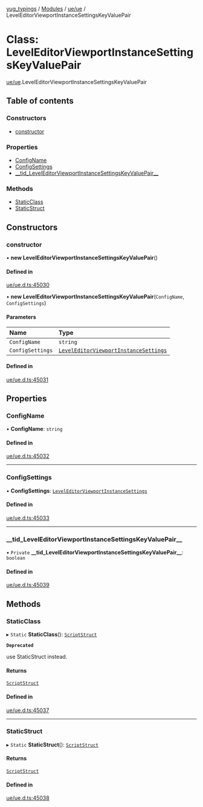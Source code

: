 [yug_typings](../README.md) / [Modules](../modules.md) / [ue/ue](../modules/ue_ue.md) / LevelEditorViewportInstanceSettingsKeyValuePair

# Class: LevelEditorViewportInstanceSettingsKeyValuePair

[ue/ue](../modules/ue_ue.md).LevelEditorViewportInstanceSettingsKeyValuePair

## Table of contents

### Constructors

- [constructor](ue_ue.LevelEditorViewportInstanceSettingsKeyValuePair.md#constructor)

### Properties

- [ConfigName](ue_ue.LevelEditorViewportInstanceSettingsKeyValuePair.md#configname)
- [ConfigSettings](ue_ue.LevelEditorViewportInstanceSettingsKeyValuePair.md#configsettings)
- [\_\_tid\_LevelEditorViewportInstanceSettingsKeyValuePair\_\_](ue_ue.LevelEditorViewportInstanceSettingsKeyValuePair.md#__tid_leveleditorviewportinstancesettingskeyvaluepair__)

### Methods

- [StaticClass](ue_ue.LevelEditorViewportInstanceSettingsKeyValuePair.md#staticclass)
- [StaticStruct](ue_ue.LevelEditorViewportInstanceSettingsKeyValuePair.md#staticstruct)

## Constructors

### constructor

• **new LevelEditorViewportInstanceSettingsKeyValuePair**()

#### Defined in

[ue/ue.d.ts:45030](https://github.com/YugMetaverse/yug_typings/blob/25cad34/ue/ue.d.ts#L45030)

• **new LevelEditorViewportInstanceSettingsKeyValuePair**(`ConfigName`, `ConfigSettings`)

#### Parameters

| Name | Type |
| :------ | :------ |
| `ConfigName` | `string` |
| `ConfigSettings` | [`LevelEditorViewportInstanceSettings`](ue_ue.LevelEditorViewportInstanceSettings.md) |

#### Defined in

[ue/ue.d.ts:45031](https://github.com/YugMetaverse/yug_typings/blob/25cad34/ue/ue.d.ts#L45031)

## Properties

### ConfigName

• **ConfigName**: `string`

#### Defined in

[ue/ue.d.ts:45032](https://github.com/YugMetaverse/yug_typings/blob/25cad34/ue/ue.d.ts#L45032)

___

### ConfigSettings

• **ConfigSettings**: [`LevelEditorViewportInstanceSettings`](ue_ue.LevelEditorViewportInstanceSettings.md)

#### Defined in

[ue/ue.d.ts:45033](https://github.com/YugMetaverse/yug_typings/blob/25cad34/ue/ue.d.ts#L45033)

___

### \_\_tid\_LevelEditorViewportInstanceSettingsKeyValuePair\_\_

• `Private` **\_\_tid\_LevelEditorViewportInstanceSettingsKeyValuePair\_\_**: `boolean`

#### Defined in

[ue/ue.d.ts:45039](https://github.com/YugMetaverse/yug_typings/blob/25cad34/ue/ue.d.ts#L45039)

## Methods

### StaticClass

▸ `Static` **StaticClass**(): [`ScriptStruct`](ue_ue.ScriptStruct.md)

**`Deprecated`**

use StaticStruct instead.

#### Returns

[`ScriptStruct`](ue_ue.ScriptStruct.md)

#### Defined in

[ue/ue.d.ts:45037](https://github.com/YugMetaverse/yug_typings/blob/25cad34/ue/ue.d.ts#L45037)

___

### StaticStruct

▸ `Static` **StaticStruct**(): [`ScriptStruct`](ue_ue.ScriptStruct.md)

#### Returns

[`ScriptStruct`](ue_ue.ScriptStruct.md)

#### Defined in

[ue/ue.d.ts:45038](https://github.com/YugMetaverse/yug_typings/blob/25cad34/ue/ue.d.ts#L45038)
